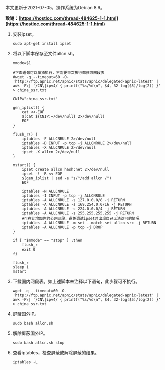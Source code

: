 本文更新于2021-07-05，操作系统为Debian 8.9。

**致谢：[https://hostloc.com/thread-484625-1-1.html](https://hostloc.com/thread-484625-1-1.html)**

1. 安装ipset。

	```shell
	sudo apt-get install ipset
	```
1. 将以下脚本保存至文件allcn.sh。

	```shell
	mmode=$1
	
	#下面语句可以单独执行，不需要每次执行都获取网段表
	#wget -q --timeout=60 -O- 'http://ftp.apnic.net/apnic/stats/apnic/delegated-apnic-latest' | awk -F\| '/CN\|ipv4/ { printf("%s/%d\n", $4, 32-log($5)/log(2)) }' > china_ssr.txt
	
	CNIP="china_ssr.txt"
	
	gen_iplist() {
		cat <<-EOF
		$(cat ${CNIP:=/dev/null} 2>/dev/null)
		EOF
	}
	
	flush_r() {
		iptables -F ALLCNRULE 2>/dev/null
		iptables -D INPUT -p tcp -j ALLCNRULE 2>/dev/null
		iptables -X ALLCNRULE 2>/dev/null
		ipset -X allcn 2>/dev/null
	}
	
	mstart() {
		ipset create allcn hash:net 2>/dev/null
		ipset -! -R <<-EOF 
		$(gen_iplist | sed -e "s/^/add allcn /")
		EOF
		
		iptables -N ALLCNRULE 
		iptables -I INPUT -p tcp -j ALLCNRULE 
		iptables -A ALLCNRULE -s 127.0.0.0/8 -j RETURN
		iptables -A ALLCNRULE -s 169.254.0.0/16 -j RETURN
		iptables -A ALLCNRULE -s 224.0.0.0/4 -j RETURN
		iptables -A ALLCNRULE -s 255.255.255.255 -j RETURN
		#可在此增加你的公网网段，避免调试ipset时出现自己无法访问的情况
		iptables -A ALLCNRULE -m set --match-set allcn src -j RETURN
		iptables -A ALLCNRULE -p tcp -j DROP
	}
	
	if [ "$mmode" == "stop" ] ;then
		flush_r
		exit 0
	fi
	 
	flush_r
	sleep 1
	mstart
	```
1. 下载国内网段表。如上述脚本未注释以下语句，此步骤可不执行。

	```shell
	wget -q --timeout=60 -O- 'http://ftp.apnic.net/apnic/stats/apnic/delegated-apnic-latest' | awk -F\| '/CN\|ipv4/ { printf("%s/%d\n", $4, 32-log($5)/log(2)) }' > china_ssr.txt
	```
1. 屏蔽国外IP。

	```shell
	sudo bash allcn.sh
	```
1. 解除屏蔽国外IP。

	```shell
	sudo bash allcn.sh stop
	```
1. 查看iptables，检查屏蔽或解除屏蔽的结果。

	```shell
	iptables -L
	```
